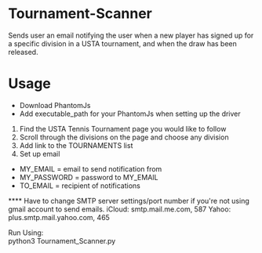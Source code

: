 # Tournament-Scanner
Sends user an email notifying the user when a new player has signed up for a specific division in a USTA tournament, and when the draw has been released.

# Usage
- Download PhantomJs
- Add executable_path for your PhantomJs when setting up the driver

1. Find the USTA Tennis Tournament page you would like to follow
2. Scroll through the divisions on the page and choose any division
3. Add link to the TOURNAMENTS list
4. Set up email
  - MY_EMAIL = email to send notification from
  - MY_PASSWORD = password to MY_EMAIL
  - TO_EMAIL = recipient of notifications

**** Have to change SMTP server settings/port number if you're not using gmail account to send emails.
     iCloud: smtp.mail.me.com, 587
     Yahoo: plus.smtp.mail.yahoo.com, 465
    
Run Using:  
python3 Tournament_Scanner.py 
